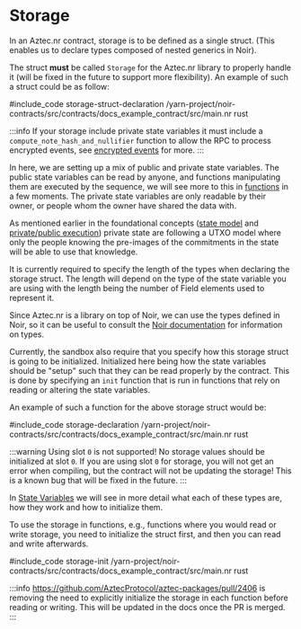 # Storage

In an Aztec.nr contract, storage is to be defined as a single struct. (This enables us to declare types composed of nested generics in Noir).

The struct **must** be called `Storage` for the Aztec.nr library to properly handle it (will be fixed in the future to support more flexibility).
An example of such a struct could be as follow:

#include_code storage-struct-declaration /yarn-project/noir-contracts/src/contracts/docs_example_contract/src/main.nr rust

:::info
If your storage include private state variables it must include  a `compute_note_hash_and_nullifier` function to allow the RPC to process encrypted events, see [encrypted events](./../events.md#processing-encrypted-events) for more.
:::

In here, we are setting up a mix of public and private state variables. The public state variables can be read by anyone, and functions manipulating them are executed by the sequence, we will see more to this in [functions](./functions.md#public-functions) in a few moments. The private state variables are only readable by their owner, or people whom the owner have shared the data with. 

As mentioned earlier in the foundational concepts ([state model](./../../../concepts/foundation/state_model.md) and [private/public execution](./../../../concepts/foundation/communication/public_private_calls.md)) private state are following a UTXO model where only the people knowing the pre-images of the commitments in the state will be able to use that knowledge.

It is currently required to specify the length of the types when declaring the storage struct. The length will depend on the type of the state variable you are using with the length being the number of Field elements used to represent it. 

Since Aztec.nr is a library on top of Noir, we can use the types defined in Noir, so it can be useful to consult the [Noir documentation](https://noir-lang.org/language_concepts/data_types) for information on types.

Currently, the sandbox also require that you specify how this storage struct is going to be initialized. Initialized here being how the state variables should be "setup" such that they can be read properly by the contract. This is done by specifying an `init` function that is run in functions that rely on reading or altering the state variables. 

An example of such a function for the above storage struct would be:

#include_code storage-declaration /yarn-project/noir-contracts/src/contracts/docs_example_contract/src/main.nr rust

:::warning Using slot `0` is not supported!
No storage values should be initialized at slot `0`. If you are using slot `0` for storage, you will not get an error when compiling, but the contract will not be updating the storage! This is a known bug that will be fixed in the future.
:::

In [State Variables](./state_variables.md) we will see in more detail what each of these types are, how they work and how to initialize them.

To use the storage in functions, e.g., functions where you would read or write storage, you need to initialize the struct first, and then you can read and write afterwards.

#include_code storage-init /yarn-project/noir-contracts/src/contracts/docs_example_contract/src/main.nr rust

:::info
https://github.com/AztecProtocol/aztec-packages/pull/2406 is removing the need to explicitly initialize the storage in each function before reading or writing. This will be updated in the docs once the PR is merged.
:::